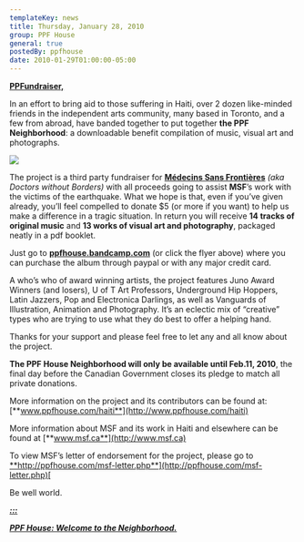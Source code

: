 ```yaml
---
templateKey: news
title: Thursday, January 28, 2010
group: PPF House
general: true
postedBy: ppfhouse
date: 2010-01-29T01:00:00-05:00
---
```

[**PPFundraiser,**](http://www.ppfhouse.com/haiti)

 <meta content="" name="Title"></meta> <meta content="" name="Keywords"></meta> <meta content="text/html; charset=utf-8" http-equiv="Content-Type"></meta> <meta content="Word.Document" name="ProgId"></meta> <meta content="Microsoft Word 2008" name="Generator"></meta> <meta content="Microsoft Word 2008" name="Originator"></meta> <link href="file://localhost/Users/leothreeseven/Library/Caches/TemporaryItems/msoclip/0/clip_filelist.xml" rel="File-List"></link>  <style type="text/css">
\<!--
 /* Font Definitions */
@font-face
	{font-family:PMingLiU;
	mso-font-alt:&#26032;&#32048;&#26126;&#39636;;
	mso-font-charset:136;
	mso-generic-font-family:roman;
	mso-font-pitch:variable;
	mso-font-signature:-1610611969 684719354 22 0 1048577 0;}
 /* Style Definitions */
p.MsoNormal, li.MsoNormal, div.MsoNormal
	{mso-style-parent:"";
	margin:0cm;
	margin-bottom:.0001pt;
	mso-pagination:widow-orphan;
	font-size:12.0pt;
	font-family:"Verdana";
	mso-fareast-font-family:PMingLiU;
	mso-bidi-font-family:"Times New Roman";
	mso-fareast-language:ZH-TW;}
a:link, span.MsoHyperlink
	{color:blue;
	text-decoration:underline;
	text-underline:single;}
a:visited, span.MsoHyperlinkFollowed
	{mso-style-noshow:yes;
	color:purple;
	text-decoration:underline;
	text-underline:single;}
@page Section1
	{size:612.0pt 792.0pt;
	margin:72.0pt 90.0pt 72.0pt 90.0pt;
	mso-header-margin:36.0pt;
	mso-footer-margin:36.0pt;
	mso-paper-source:0;}
div.Section1
	{page:Section1;}
\--> </style>

In an effort to bring aid to those suffering in Haiti, over 2 dozen like-minded friends in the independent arts community, many based in Toronto, and a few from abroad, have banded together to put together **the PPF Neighborhood**: a downloadable benefit compilation of music, visual art and photographs.

[**![](http://photos-h.ak.fbcdn.net/hphotos-ak-snc3/hs194.snc3/20133_459626290502_640110502_11048046_738937_n.jpg)**](http://ppfhouse.bandcamp.com)

The project is a third party fundraiser for [**Médecins Sans Frontières**](http://www.msf.ca) *(aka Doctors without Borders)* with all proceeds going to assist **MSF**’s work with the victims of the earthquake. What we hope is that, even if you’ve given already, you’ll feel compelled to donate $5 (or more if you want) to help us make a difference in a tragic situation. In return you will receive **14 tracks of original music** and **13 works of visual art and photography**, packaged neatly in a pdf booklet.

Just go to [**ppfhouse.bandcamp.com**](http://ppfhouse.bandcamp.com) (or click the flyer above) where you can purchase the album through paypal or with any major credit card.

A who’s who of award winning artists, the project features Juno Award Winners (and losers), U of T Art Professors, Underground Hip Hoppers, Latin Jazzers, Pop and Electronica Darlings, as well as Vanguards of Illustration, Animation and Photography. It’s an eclectic mix of “creative” types who are trying to use what they do best to offer a helping hand.

Thanks for your support and please feel free to let any and all know about the project.

**The PPF House Neighborhood will only be available until Feb.11, 2010**, the final day before the Canadian Government closes its pledge to match all private donations.

More information on the project and its contributors can be found at: [**www.ppfhouse.com/haiti**](http://www.ppfhouse.com/haiti)

More information about MSF and its work in Haiti and elsewhere can be found at [**www.msf.ca**](http://www.msf.ca)

To view MSF’s letter of endorsement for the project, please go to [**http://ppfhouse.com/msf-letter.php**](http://ppfhouse.com/msf-letter.php)[  
 ](http://ppfhouse.bandcamp.com)

Be well world.

[***:::***](http://ppfhouse.bandcamp.com)

[***PPF House: Welcome to the Neighborhood.***](http://ppfhouse.bandcamp.com)
